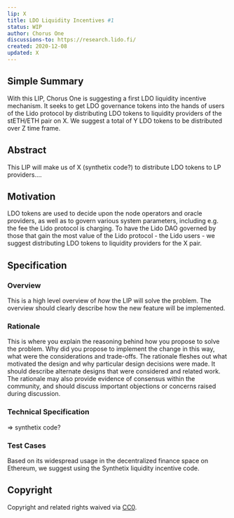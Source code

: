 ```yaml
---
lip: X
title: LDO Liquidity Incentives #1
status: WIP
author: Chorus One
discussions-to: https://research.lido.fi/
created: 2020-12-08
updated: X
---
```


<!--You can leave these HTML comments in your merged LIP and delete the visible duplicate text guides, they will not appear and may be helpful to refer to if you edit it again. This is the suggested template for new LIPs. Note that an LIP number will be assigned by an editor. When opening a pull request to submit your LIP, please use an abbreviated title in the filename, `LIP-draft_title_abbrev.md`. The title should be 44 characters or less.-->

## Simple Summary
<!--"If you can't explain it simply, you don't understand it well enough." Simply describe the outcome the proposed changes intends to achieve. This should be non-technical and accessible to a casual community member.-->

With this LIP, Chorus One is suggesting a first LDO liquidity incentive mechanism. It seeks to get LDO governance tokens into the hands of users of the Lido protocol by distributing LDO tokens to liquidity providers of the stETH/ETH pair on X. We suggest a total of Y LDO tokens to be distributed over Z time frame.

## Abstract
<!--A short (~200 word) description of the proposed change, the abstract should clearly describe the proposed change. This is what *will* be done if the LIP is implemented, not *why* it should be done or *how* it will be done. If the LIP proposes deploying a new contract, write, "we propose to deploy a new contract that will do x".-->
This LIP will make us of X (synthetix code?) to distribute LDO tokens to LP providers....

## Motivation
<!--This is the problem statement. This is the *why* of the LIP. It should clearly explain *why* the current state of the protocol is inadequate.  It is critical that you explain *why* the change is needed, if the LIP proposes changing how something is calculated, you must address *why* the current calculation is innaccurate or wrong. This is not the place to describe how the LIP will address the issue!-->
LDO tokens are used to decide upon the node operators and oracle providers, as well as to govern various system parameters, including e.g. the fee the Lido protocol is charging. To have the Lido DAO governed by those that gain the most value of the Lido protocol - the Lido users - we suggest distributing LDO tokens to liquidity providers for the X pair.

## Specification
<!--The specification should describe the syntax and semantics of any new feature, there are five sections
1. Overview
2. Rationale
3. Technical Specification
4. Test Cases
5. Configurable Values
-->

### Overview
<!--This is a high level overview of *how* the IP will solve the problem. The overview should clearly describe how the new feature will be implemented.-->
This is a high level overview of *how* the LIP will solve the problem. The overview should clearly describe how the new feature will be implemented.

### Rationale
<!--This is where you explain the reasoning behind how you propose to solve the problem. Why did you propose to implement the change in this way, what were the considerations and trade-offs. The rationale fleshes out what motivated the design and why particular design decisions were made. It should describe alternate designs that were considered and related work. The rationale may also provide evidence of consensus within the community, and should discuss important objections or concerns raised during discussion.-->
This is where you explain the reasoning behind how you propose to solve the problem. Why did you propose to implement the change in this way, what were the considerations and trade-offs. The rationale fleshes out what motivated the design and why particular design decisions were made. It should describe alternate designs that were considered and related work. The rationale may also provide evidence of consensus within the community, and should discuss important objections or concerns raised during discussion.

### Technical Specification
<!--The technical specification should outline the public API of the changes proposed. That is, changes to any of the interfaces Lido Finance currently exposes or the creations of new ones.-->
 => synthetix code?

### Test Cases
<!--Test cases for an implementation are mandatory for LIPs but can be included with the implementation..-->
Based on its widespread usage in the decentralized finance space on Ethereum, we suggest using the Synthetix liquidity incentive code.

## Copyright
Copyright and related rights waived via [CC0](https://creativecommons.org/publicdomain/zero/1.0/).
